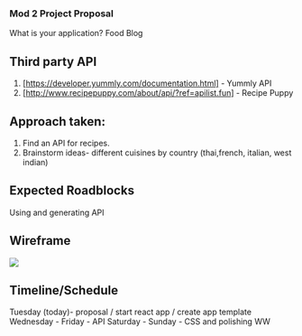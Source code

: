### Mod 2 Project Proposal
What is your application? Food Blog

## Third party API
1. [https://developer.yummly.com/documentation.html] - Yummly API
2. [http://www.recipepuppy.com/about/api/?ref=apilist.fun] - Recipe Puppy

## Approach taken:
1. Find an API for recipes. 
2. Brainstorm ideas- different cuisines by country (thai,french, italian, west indian)

## Expected Roadblocks
Using and generating API

## Wireframe
![](Wireframe.png) 

## Timeline/Schedule
Tuesday (today)- proposal / start react app / create app template
Wednesday - Friday -  API
Saturday - Sunday - CSS and polishing
WW
